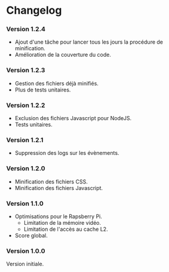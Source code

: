 # Changelog

### Version 1.2.4
* Ajout d'une tâche pour lancer tous les jours la procédure de minification.
* Amélioration de la couverture du code.

### Version 1.2.3
* Gestion des fichiers déjà minifiés.
* Plus de tests unitaires.

### Version 1.2.2
* Exclusion des fichiers Javascript pour NodeJS.
* Tests unitaires.

### Version 1.2.1
* Suppression des logs sur les évènements.

### Version 1.2.0
* Minification des fichiers CSS.
* Minification des fichiers Javascript.

### Version 1.1.0
* Optimisations pour le Rapsberry Pi.
  * Limitation de la mémoire vidéo.
  * Limitation de l'accès au cache L2.
* Score global.

### Version 1.0.0
Version initiale.
